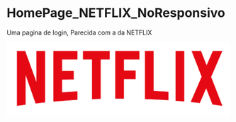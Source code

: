 <h1>HomePage_NETFLIX_NoResponsivo</h1>
 <p>Uma pagina de login, Parecida com a da NETFLIX</p>

<img src="assets/img/netflixlogo.png" img>
